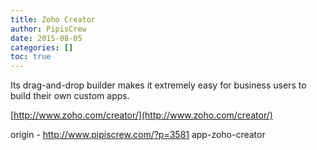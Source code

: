 ```yaml
---
title: Zoho Creator
author: PipisCrew
date: 2015-08-05
categories: []
toc: true
---
```


Its drag-and-drop builder makes it extremely easy for business users to build their own custom apps.

[http://www.zoho.com/creator/](http://www.zoho.com/creator/)

origin - http://www.pipiscrew.com/?p=3581 app-zoho-creator